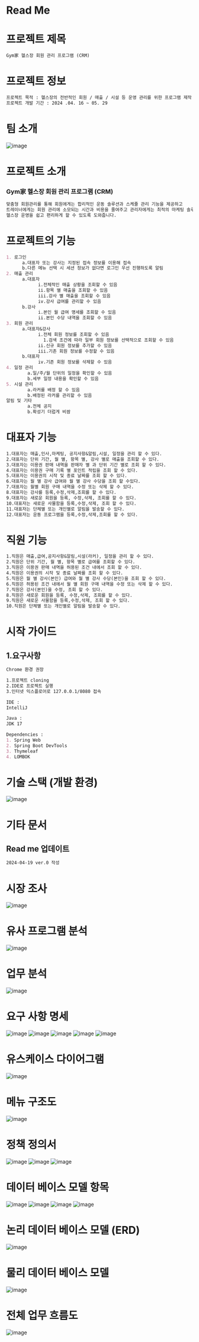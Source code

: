# Read Me
# 프로젝트 제목
```markdown
Gym家 헬스장 회원 관리 프로그램 (CRM)
```

# 프로젝트 정보
```markdown
프로젝트 목적 : 헬스장의 전반적인 회원 / 매출 / 시설 등 운영 관리를 위한 프로그램 제작
프로젝트 개발 기간 : 2024 .04. 16 ~ 05. 29
```

# 팀 소개
![image](https://github.com/WillingToGoHome/GymGa/assets/157683550/9efac424-2413-457b-a4ca-74b88e8bb35b)


# 프로젝트 소개
### Gym家 헬스장 회원 관리 프로그램 (CRM)
```markdown
맞춤형 회원관리를 통해 회원에게는 합리적인 운동 솔루션과 스케쥴 관리 기능을 제공하고
트레이너에게는 회원 관리에 소모되는 시간과 비용을 줄여주고 관리자에게는 최적의 마케팅 솔루션 추천하여
헬스장 운영을 쉽고 편리하게 할 수 있도록 도와줍니다.
```
# 프로젝트의 기능
```markdown
1. 로그인
      a.대표자 또는 강사는 지정된 접속 정보를 이용해 접속
      b.다른 메뉴 선택 시 세션 정보가 없다면 로그인 우선 진행하도록 알림
2. 매출 관리
      a.대표자
            i.전체적인 매출 상황을 조회할 수 있음
            ii.항목 별 매출을 조회할 수 있음
            iii.강사 별 매출을 조회할 수 있음
            iv.강사 급여를 관리할 수 있음
      b.강사
            i.본인 월 급여 명세를 조회할 수 있음
            ii.본인 수당 내역을 조회할 수 있음
3. 회원 관리
      a.대표자&강사
            i.전체 회원 정보를 조회할 수 있음
              1.검색 조건에 따라 일부 회원 정보를 선택적으로 조회할 수 있음
            ii.신규 회원 정보를 추가할 수 있음
            iii.기존 회원 정보를 수정할 수 있음
      b.대표자
            iv.기존 회원 정보를 삭제할 수 있음
4. 일정 관리
        a.일/주/월 단위의 일정을 확인할 수 있음
        b.세부 일정 내용을 확인할 수 있음
5. 시설 관리
        a.라커를 배정 할 수 있음
        b.배정된 라커를 관리할 수 있음
알림 및 기타
        a.전체 공지
        b.확성기 더럽게 비쌈
```

# 대표자 기능
```markdown
1.대표자는 매출,인사,마케팅, 공지사항&알림,시설, 일정을 관리 할 수 있다.
2.대표자는 단위 기간, 월 별, 항목 별, 강사 별로 매출을 조회할 수 있다.
3.대표자는 이용권 판매 내역을 판매자 별 과 단위 기간 별로 조회 할 수 있다.
4.대표자는 이용권 구매 기록 별 포인트 적립을 조회 할 수 있다.
5.대표자는 이용권의 시작 및 종료 날짜를 조회 할 수 있다.
6.대표자는 월 별 강사 급여와 월 별 강사 수당을 조회 할 수있다.
7.대표자는 월별 회원 구매 내역을 수정 또는 삭제 할 수 있다.
8.대표자는 강사를 등록,수정,삭제,조회를 할 수 있다.
9.대표자는 새로운 회원을 등록, 수정,삭제, 조회를 할 수 있다.
10.대표자는 새로운 사물함을 등록,수정,삭제, 조회 할 수 있다.
11.대표자는 단체별 또는 개인별로 알림을 발송할 수 있다.
12.대표자는 운동 프로그램을 등록,수정,삭제,조회를 할 수 있다.
```
# 직원 기능
```markdown
1.직원은 매출,급여,공지사항&알림,시설(라커), 일정을 관리 할 수 있다.
2.직원은 단위 기간, 월 별, 항목 별로 급여를 조회할 수 있다.
3.직원은 이용권 판매 내역을 허용된 조건 내에서 조회 할 수 있다.
4.직원은 이용권의 시작 및 종료 날짜를 조회 할 수 있다.
5.직원은 월 별 강사(본인) 급여와 월 별 강사 수당(본인)을 조회 할 수 있다.
6.직원은 허용된 조건 내에서 월 별 회원 구매 내역을 수정 또는 삭제 할 수 있다.
7.직원은 강사(본인)을 수정, 조회 할 수 있다.
8.직원은 새로운 회원을 등록, 수정,삭제, 조회를 할 수 있다.
9.직원은 새로운 사물함을 등록,수정,삭제, 조회 할 수 있다.
10.직원은 단체별 또는 개인별로 알림을 발송할 수 있다.
```
# 시작 가이드
## 1.요구사항
```markdown
Chrome 환경 권장

1.프로젝트 cloning
2.IDE로 프로젝트 실행
3.인터넷 익스플로어로 127.0.0.1/8080 접속

IDE :
IntelliJ

Java :
JDK 17

Dependencies :
1. Spring Web
2. Spring Boot DevTools
3. Thymeleaf
4. LOMBOK
```
   
# 기술 스택 (개발 환경)
![image](https://github.com/WillingToGoHome/GymGa/assets/157683550/2969df46-9b68-48ea-8030-e0d01d0467f9)

# 기타 문서
## Read me 업데이트
```markdown
2024-04-19 ver.0 작성
```
# 시장 조사
![image](https://github.com/WillingToGoHome/GymGa/assets/157683550/3e5bb9d0-e48a-46e6-bef7-a799835e7cde)

# 유사 프로그램 분석
![image](https://github.com/WillingToGoHome/GymGa/assets/157683550/a3cc0938-89b4-432d-8e1f-10a936e02632)

# 업무 분석
![image](https://github.com/WillingToGoHome/GymGa/assets/157683550/f0f47d7b-a839-45ed-bd6e-1b0f54f4eadb)

# 요구 사항 명세
![image](https://github.com/WillingToGoHome/GymGa/assets/157683550/5bebfe1b-3090-4cec-9293-6940bc9f0b37)
![image](https://github.com/WillingToGoHome/GymGa/assets/157683550/28f5bc7c-fd1d-49a6-9431-777e6220f668)
![image](https://github.com/WillingToGoHome/GymGa/assets/157683550/5a5c0994-f30e-4178-b2bb-5e7ec042ed29)
![image](https://github.com/WillingToGoHome/GymGa/assets/157683550/484a9c2a-f079-43e1-8a9b-89e9744e6150)
![image](https://github.com/WillingToGoHome/GymGa/assets/157683550/75ed1acb-0494-4eb0-8459-9c7757a4daec)

# 유스케이스 다이어그램
![image](https://github.com/WillingToGoHome/GymGa/assets/157683550/b8687c7d-fdc6-4fbf-9684-4a52cab0303d)

# 메뉴 구조도
![image](https://github.com/WillingToGoHome/GymGa/assets/157683550/2270485f-e74d-42b9-a6ab-5fb1f0ac0e9c)


# 정책 정의서
![image](https://github.com/WillingToGoHome/GymGa/assets/157683550/51cc41fa-1e91-464a-b67c-76d2d23e20c6)
![image](https://github.com/WillingToGoHome/GymGa/assets/157683550/39d834b3-948a-4867-b909-350beb897333)
![image](https://github.com/WillingToGoHome/GymGa/assets/157683550/8866117b-ff62-4ec5-9da3-e45f821434e3)

# 데이터 베이스 모델 항목
![image](https://github.com/WillingToGoHome/GymGa/assets/157683550/a960ea87-002e-43f6-986b-5eaec806bf44)
![image](https://github.com/WillingToGoHome/GymGa/assets/157683550/f2c51ab8-1479-468e-b814-0baef8c490ed)
![image](https://github.com/WillingToGoHome/GymGa/assets/157683550/e5aa7df6-19f8-44f0-8af1-97786e0486f9)
![image](https://github.com/WillingToGoHome/GymGa/assets/157683550/30bc6f00-cf8a-462c-bf6d-0e7053915144)

# 논리 데이터 베이스 모델 (ERD)
![image](https://github.com/WillingToGoHome/GymGa/assets/157683550/07a9b38f-e10f-4d76-a68a-82250fa60e66)

# 물리 데이터 베이스 모델
![image](https://github.com/WillingToGoHome/GymGa/assets/157683550/295d8a0d-3afa-4e32-9fdd-a2b13aa30248)

# 전체 업무 흐름도
![image](https://github.com/WillingToGoHome/GymGa/assets/157683550/12ad0926-dd38-4d9c-a8e9-47e9d5a9013c)














